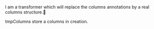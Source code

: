 I am a transformer which will replace the columns annotations by a real columns structure.

tmpColumns store a columns in creation.
